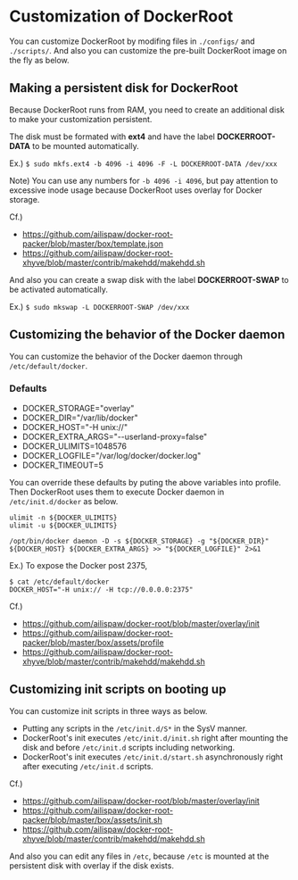# Customization of DockerRoot

You can customize DockerRoot by modifing files in `./configs/` and `./scripts/`.
And also you can customize the pre-built DockerRoot image on the fly as below.

## Making a persistent disk for DockerRoot

Because DockerRoot runs from RAM, you need to create an additional disk to make your customization persistent.

The disk must be formated with **ext4** and have the label **DOCKERROOT-DATA** to be mounted automatically.

Ex.) `$ sudo mkfs.ext4 -b 4096 -i 4096 -F -L DOCKERROOT-DATA /dev/xxx`

Note) You can use any numbers for `-b 4096 -i 4096`, but pay attention to excessive inode usage because DockerRoot uses overlay for Docker storage.

Cf.)  
- https://github.com/ailispaw/docker-root-packer/blob/master/box/template.json
- https://github.com/ailispaw/docker-root-xhyve/blob/master/contrib/makehdd/makehdd.sh

And also you can create a swap disk with the label **DOCKERROOT-SWAP** to be activated automatically.

Ex.) `$ sudo mkswap -L DOCKERROOT-SWAP /dev/xxx`

## Customizing the behavior of the Docker daemon

You can customize the behavior of the Docker daemon through `/etc/default/docker`.

### Defaults

- DOCKER_STORAGE="overlay"
- DOCKER_DIR="/var/lib/docker"
- DOCKER_HOST="-H unix://"
- DOCKER_EXTRA_ARGS="--userland-proxy=false"
- DOCKER_ULIMITS=1048576
- DOCKER_LOGFILE="/var/log/docker/docker.log"
- DOCKER_TIMEOUT=5

You can override these defaults by puting the above variables into profile.
Then DockerRoot uses them to execute Docker daemon in `/etc/init.d/docker` as below.

```
ulimit -n ${DOCKER_ULIMITS}
ulimit -u ${DOCKER_ULIMITS}

/opt/bin/docker daemon -D -s ${DOCKER_STORAGE} -g "${DOCKER_DIR}" ${DOCKER_HOST} ${DOCKER_EXTRA_ARGS} >> "${DOCKER_LOGFILE}" 2>&1
```

Ex.) To expose the Docker post 2375,

```
$ cat /etc/default/docker
DOCKER_HOST="-H unix:// -H tcp://0.0.0.0:2375"
```

Cf.)  
- https://github.com/ailispaw/docker-root/blob/master/overlay/init
- https://github.com/ailispaw/docker-root-packer/blob/master/box/assets/profile
- https://github.com/ailispaw/docker-root-xhyve/blob/master/contrib/makehdd/makehdd.sh

## Customizing init scripts on booting up

You can customize init scripts in three ways as below.

- Putting any scripts in the `/etc/init.d/S*` in the SysV manner.
- DockerRoot's init executes `/etc/init.d/init.sh` right after mounting the disk and before `/etc/init.d` scripts including networking.
- DockerRoot's init executes `/etc/init.d/start.sh` asynchronously right after executing `/etc/init.d` scripts.

Cf.)  
- https://github.com/ailispaw/docker-root/blob/master/overlay/init
- https://github.com/ailispaw/docker-root-packer/blob/master/box/assets/init.sh
- https://github.com/ailispaw/docker-root-xhyve/blob/master/contrib/makehdd/makehdd.sh

And also you can edit any files in `/etc`, because `/etc` is mounted at the persistent disk with overlay if the disk exists.
